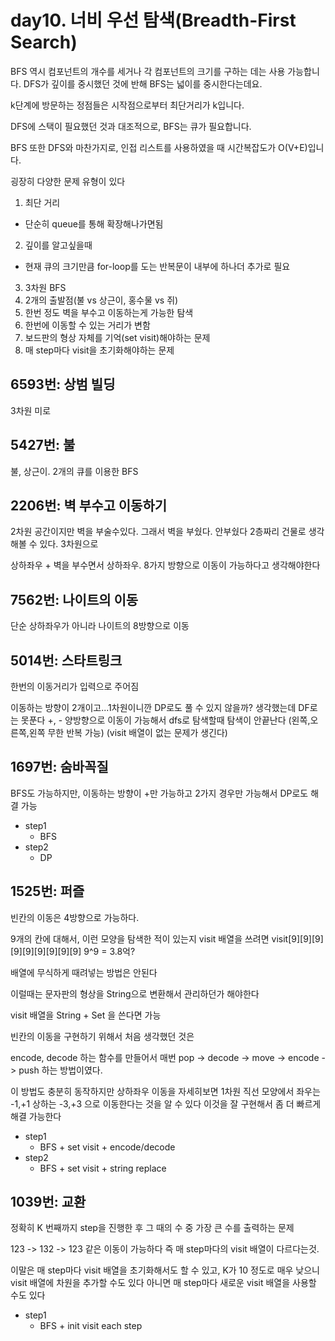 # day10. 너비 우선 탐색(Breadth-First Search)

BFS 역시 컴포넌트의 개수를 세거나 각 컴포넌트의 크기를 구하는 데는 사용 가능합니다.
DFS가 깊이를 중시했던 것에 반해 BFS는 넓이를 중시한다는데요.

k단계에 방문하는 정점들은 시작점으로부터 최단거리가 k입니다.

DFS에 스택이 필요했던 것과 대조적으로, BFS는 큐가 필요합니다.

BFS 또한 DFS와 마찬가지로, 인접 리스트를 사용하였을 때 시간복잡도가 O(V+E)입니다.



굉장히 다양한 문제 유형이 있다

1. 최단 거리
  * 단순히 queue를 통해 확장해나가면됨
2. 깊이를 알고싶을때
  * 현재 큐의 크기만큼 for-loop를 도는 반복문이 내부에 하나더 추가로 필요
3. 3차원 BFS
4. 2개의 출발점(불 vs 상근이, 홍수물 vs 쥐)
5. 한번 정도 벽을 부수고 이동하는게 가능한 탐색
6. 한번에 이동할 수 있는 거리가 변함
7. 보드판의 형상 자체를 기억(set visit)해야하는 문제
8. 매 step마다 visit을 초기화해야하는 문제




## 6593번: 상범 빌딩

3차원 미로


## 5427번: 불

불, 상근이. 2개의 큐를 이용한 BFS


## 2206번: 벽 부수고 이동하기

2차원 공간이지만 벽을 부술수있다. 그래서 벽을 부쉈다. 안부쉈다 2층짜리 건물로 생각해볼 수 있다. 3차원으로

상하좌우 + 벽을 부수면서 상하좌우. 8가지 방향으로 이동이 가능하다고 생각해야한다

## 7562번: 나이트의 이동

단순 상하좌우가 아니라 나이트의 8방향으로 이동


## 5014번: 스타트링크

한번의 이동거리가 입력으로 주어짐


이동하는 방향이 2개이고...1차원이니깐 DP로도 풀 수 있지 않을까?
생각했는데 DF로는 못푼다
+, - 양방향으로 이동이 가능해서 dfs로 탐색할때 탐색이 안끝난다 (왼쪽,오른쪽,왼쪽 무한 반복 가능)
(visit 배열이 없는 문제가 생긴다)


## 1697번: 숨바꼭질

BFS도 가능하지만, 이동하는 방향이 +만 가능하고 2가지 경우만 가능해서 DP로도 해결 가능

* step1
  - BFS
* step2
  - DP


## 1525번: 퍼즐

빈칸의 이동은 4방향으로 가능하다.

9개의 칸에 대해서, 이런 모양을 탐색한 적이 있는지 visit 배열을 쓰려면
visit[9][9][9][9][9][9][9][9][9]
9^9 = 3.8억?

배열에 무식하게 때려넣는 방법은 안된다

이럴때는 문자판의 형상을 String으로 변환해서 관리하던가 해야한다

visit 배열을 String + Set 을 쓴다면 가능

빈칸의 이동을 구현하기 위해서 처음 생각했던 것은

encode, decode 하는 함수를 만들어서 매번 pop -> decode -> move -> encode -> push 하는 방법이였다.


이 방법도 충분히 동작하지만 상하좌우 이동을 자세히보면
1차원 직선 모양에서 좌우는 -1,+1 상하는 -3,+3 으로 이동한다는 것을 알 수 있다
이것을 잘 구현해서 좀 더 빠르게 해결 가능한다

* step1
  - BFS + set visit + encode/decode
* step2
  - BFS + set visit + string replace


## 1039번: 교환

정확히 K 번째까지 step을 진행한 후 그 때의 수 중 가장 큰 수를 출력하는 문제

123 -> 132 -> 123 같은 이동이 가능하다
즉 매 step마다의 visit 배열이 다르다는것.

이말은 매 step마다 visit 배열을 초기화해서도 할 수 있고,
K가 10 정도로 매우 낮으니 visit 배열에 차원을 추가할 수도 있다
아니면 매 step마다 새로운 visit 배열을 사용할 수도 있다

* step1
  - BFS + init visit each step


































